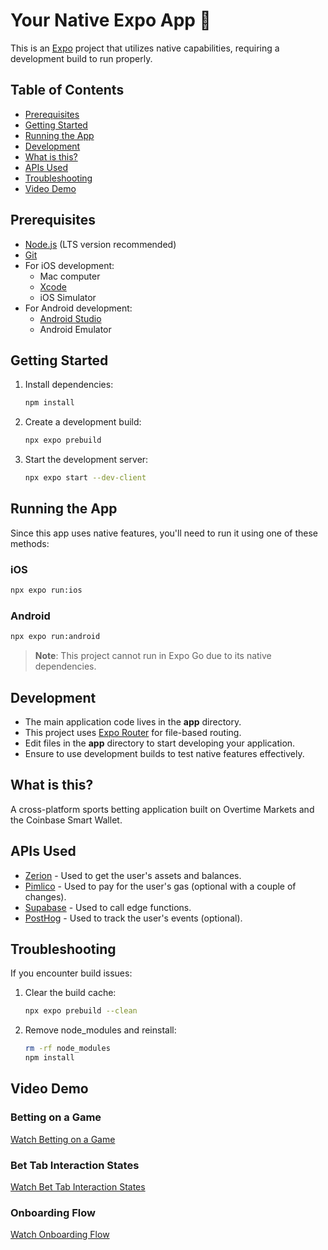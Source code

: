# Your Native Expo App 👋

This is an [Expo](https://expo.dev) project that utilizes native capabilities, requiring a development build to run properly.

## Table of Contents

- [Prerequisites](#prerequisites)
- [Getting Started](#getting-started)
- [Running the App](#running-the-app)
- [Development](#development)
- [What is this?](#what-is-this)
- [APIs Used](#apis-used)
- [Troubleshooting](#troubleshooting)
- [Video Demo](#video-demo)

## Prerequisites

- [Node.js](https://nodejs.org/) (LTS version recommended)
- [Git](https://git-scm.com/)
- For iOS development:
  - Mac computer
  - [Xcode](https://apps.apple.com/us/app/xcode/id497799835)
  - iOS Simulator
- For Android development:
  - [Android Studio](https://developer.android.com/studio)
  - Android Emulator

## Getting Started

1. Install dependencies:
   ```bash
   npm install
   ```

2. Create a development build:
   ```bash
   npx expo prebuild
   ```

3. Start the development server:
   ```bash
   npx expo start --dev-client
   ```

## Running the App

Since this app uses native features, you'll need to run it using one of these methods:

### iOS
```bash
npx expo run:ios
```

### Android
```bash
npx expo run:android
```

> **Note**: This project cannot run in Expo Go due to its native dependencies.

## Development

- The main application code lives in the **app** directory.
- This project uses [Expo Router](https://docs.expo.dev/router/introduction/) for file-based routing.
- Edit files in the **app** directory to start developing your application.
- Ensure to use development builds to test native features effectively.

## What is this?

A cross-platform sports betting application built on Overtime Markets and the Coinbase Smart Wallet.

## APIs Used

- [Zerion](https://www.zerion.io/) - Used to get the user's assets and balances.
- [Pimlico](https://pimlico.io/) - Used to pay for the user's gas (optional with a couple of changes).
- [Supabase](https://supabase.com/) - Used to call edge functions.
- [PostHog](https://posthog.com/) - Used to track the user's events (optional).

## Troubleshooting

If you encounter build issues:

1. Clear the build cache:
   ```bash
   npx expo prebuild --clean
   ```

2. Remove node_modules and reinstall:
   ```bash
   rm -rf node_modules
   npm install
   ```

## Video Demo

### Betting on a Game
[Watch Betting on a Game](https://www.joshbreite.com/bsquared/kcOverOpendingDaySquare.mov)

### Bet Tab Interaction States
[Watch Bet Tab Interaction States](https://www.joshbreite.com/bsquared/betTabInteractionStates.mov)

### Onboarding Flow
[Watch Onboarding Flow](https://www.joshbreite.com/bsquared/bsquaredIosOnboarding.mov)